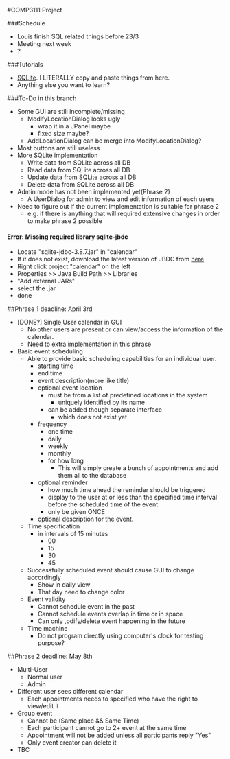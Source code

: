 #COMP3111 Project

###Schedule
- Louis finish SQL related things before 23/3
- Meeting next week
- ?

###Tutorials
* <a href="http://www.tutorialspoint.com/sqlite/sqlite_java.htm">SQLite</a>. I LITERALLY copy and paste things from here.
* Anything else you want to learn?

###To-Do in this branch
* Some GUI are still incomplete/missing
	* ModifyLocationDialog looks ugly
		* wrap it in a JPanel maybe
		* fixed size maybe?
	* AddLocationDialog can be merge into ModifyLocationDialog?
* Most buttons are still useless
* More SQLite implementation
	* Write data from SQLite across all DB
	* Read data from SQLite across all DB
	* Update data from SQLite across all DB
	* Delete data from SQLite across all DB
* Admin mode has not been implemented yet(Phrase 2)
	* A UserDialog for admin to view and edit information of each users
* Need to figure out if the current implementation is suitable for phrase 2
	* e.g. if there is anything that will required extensive changes in order to make phrase 2 possible

#### Error: Missing required library sqlite-jbdc
- Locate "sqlite-jdbc-3.8.7.jar" in "calendar"
- If it does not exist, download the latest version of JBDC from <a href="https://bitbucket.org/xerial/sqlite-jdbc/downloads">here</a>
- Right click project "calendar" on the left
- Properties >> Java Build Path >> Libraries
- "Add external JARs"
- select the .jar
- done

##Phrase 1 deadline: April 3rd

* [DONE?] Single User calendar in GUI
	* No other users are present or can view/access the information of the calendar.
	* Need to extra implementation in this phrase
* Basic event scheduling
	* Able to provide basic scheduling capabilities for an individual user.
		* starting time
		* end time
		* event description(more like title)
		* optional event location
			* must be from a list of predefined locations in the system
				* uniquely identified by its name
			* can be added though separate interface
				* which does not exist yet
		* frequency
			* one time
			* daily
			* weekly
			* monthly
			* for how long
				* This will simply create a bunch of appointments and add them all to the database
		* optional reminder
			* how much time ahead the reminder should be triggered
			* display to the user at or less than the specified time interval before the scheduled time of the event
			* only be given ONCE
		* optional description for the event.
	* Time specification
		* in intervals of 15 minutes
			* 00
			* 15
			* 30
			* 45
	* Successfully scheduled event should cause GUI to change accordingly
		* Show in daily view
		* That day need to change color
	* Event validity
		* Cannot schedule event in the past
		* Cannot schedule events overlap in time or in space
		* Can only ,odify/delete event happening in the future
	* Time machine
		* Do not program directly using computer's clock for testing purpose?

##Phrase 2 deadline: May 8th

* Multi-User
	* Normal user
	* Admin
* Different user sees different calendar
	* Each appointments needs to specified who have the right to view/edit it
* Group event
	* Cannot be (Same place && Same Time)
	* Each participant cannot go to 2+ event at the same time
	* Appointment will not be added unless all participants reply "Yes"
	* Only event creator can delete it
* TBC
